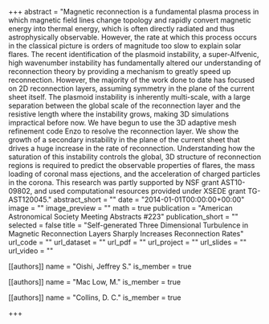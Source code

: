 +++
abstract = "Magnetic reconnection is a fundamental plasma process in which magnetic field lines change topology and rapidly convert magnetic energy into thermal energy, which is often directly radiated and thus astrophysically observable. However, the rate at which this process occurs in the classical picture is orders of magnitude too slow to explain solar flares. The recent identification of the plasmoid instability, a super-Alfvenic, high wavenumber instability has fundamentally altered our understanding of reconnection theory by providing a mechanism to greatly speed up reconnection. However, the majority of the work done to date has focused on 2D reconnection layers, assuming symmetry in the plane of the current sheet itself. The plasmoid instability is inherently multi-scale, with a large separation between the global scale of the reconnection layer and the resistive length where the instability grows, making 3D simulations impractical before now. We have begun to use the 3D adaptive mesh refinement code Enzo to resolve the reconnection layer. We show the growth of a secondary instability in the plane of the current sheet that drives a huge increase in the rate of reconnection. Understanding how the saturation of this instability controls the global, 3D structure of reconnection regions is required to predict the observable properties of flares, the mass loading of coronal mass ejections, and the acceleration of charged particles in the corona. This research was partly supported by NSF grant AST10-09802, and used computational resources provided under XSEDE grant TG-AST120045."
abstract_short = ""
date = "2014-01-01T00:00:00+00:00"
image = ""
image_preview = ""
math = true
publication = "American Astronomical Society Meeting Abstracts #223"
publication_short = ""
selected = false
title = "Self-generated Three Dimensional Turbulence in Magnetic Reconnection Layers Sharply Increases Reconnection Rates"
url_code = ""
url_dataset = ""
url_pdf = ""
url_project = ""
url_slides = ""
url_video = ""



[[authors]]
    name = "Oishi, Jeffrey S."
    is_member = true


[[authors]]
    name = "Mac Low, M."
    is_member = true


[[authors]]
    name = "Collins, D. C."
    is_member = true

+++
 